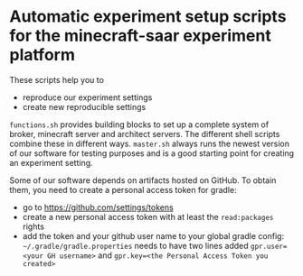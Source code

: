 # Automatic experiment setup scripts for the minecraft-saar experiment platform

These scripts help you to
 - reproduce our experiment settings
 - create new reproducible settings
 
`functions.sh` provides building blocks to set up a complete system of
broker, minecraft server and architect servers.  The different shell
scripts combine these in different ways.  `master.sh` always runs the
newest version of our software for testing purposes and is a good
starting point for creating an experiment setting.

Some of our software depends on artifacts hosted on GitHub.  To obtain
them, you need to create a personal access token for gradle:
 - go to https://github.com/settings/tokens
 - create a new personal access token with at least the `read:packages` rights
 - add the token and your github user name to your global gradle config:
   `~/.gradle/gradle.properties` needs to have two lines added
   `gpr.user=<your GH username>` and `gpr.key=<the Personal Access Token you created>`
